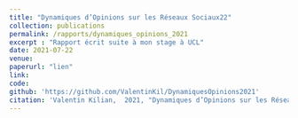 ```yaml
---
title: "Dynamiques d’Opinions sur les Réseaux Sociaux22"
collection: publications
permalink: /rapports/dynamiques_opinions_2021
excerpt : "Rapport écrit suite à mon stage à UCL"
date: 2021-07-22
venue:
paperurl: "lien"
link: 
code: 
github: 'https://github.com/ValentinKil/DynamiquesOpinions2021'
citation: 'Valentin Kilian,  2021, "Dynamiques d’Opinions sur les Réseaux Sociaux", Rapport de stage'
---
```


